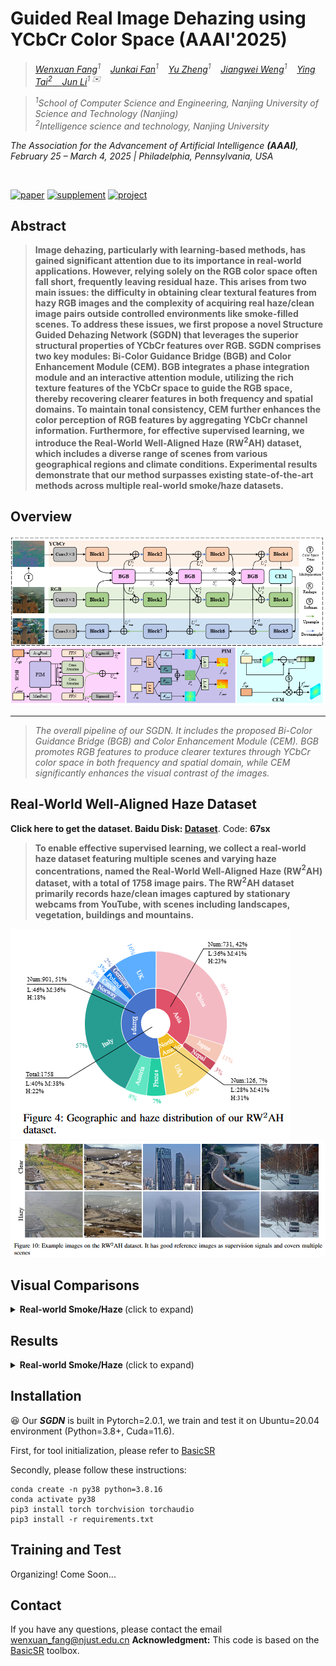 # Guided Real Image Dehazing using YCbCr Color Space (AAAI'2025)


> *<a href="https://github.com/fiwy0527/AAAI_25_SDGN">Wenxuan Fang</a><sup>1</sup>&nbsp;&nbsp;&nbsp;
<a href="https://fanjunkai1.github.io/">Junkai Fan</a><sup>1</sup>&nbsp;&nbsp;&nbsp;
<a href="https://github.com/fiwy0527/AAAI_25_SDGN"> Yu Zheng</a><sup>1</sup>&nbsp;&nbsp;&nbsp;
<a href="https://wengjiangwei.github.io/">Jiangwei Weng</a><sup>1</sup>&nbsp;&nbsp;&nbsp;
<a href="https://tyshiwo.github.io/">Ying Tai<sup>2</sup>&nbsp;&nbsp;&nbsp;
<a href="https://sites.google.com/view/junlineu/">Jun Li</a><sup>1 ✉️</sup>&nbsp;&nbsp;&nbsp;*

> *<sup>1</sup>School of Computer Science and Engineering, Nanjing University of Science and Technology (Nanjing)&nbsp;&nbsp;&nbsp;<br>
<sup>2</sup>Intelligence science and technology, Nanjing University&nbsp;&nbsp;&nbsp;<br>*


<em>The Association for the Advancement of Artificial Intelligence <strong>(AAAI)</strong>, February 25 – March 4, 2025 | Philadelphia, Pennsylvania, USA</em>
</div>

</br>

[![paper](https://img.shields.io/badge/arXiv-Paper-brightgreen)](https://github.com/fiwy0527/AAAI_25_SDGN)
[![supplement](https://img.shields.io/badge/Supplementary-Material-B85252)](https://github.com/fiwy0527/AAAI_25_SDGN)
[![project](https://img.shields.io/badge/Project-Presentation-F9D371)](https://github.com/fiwy0527/AAAI_25_SDGN)


## Abstract


> **Image dehazing, particularly with learning-based methods, has gained significant attention due to its importance in real-world applications. 
> However, relying solely on the RGB color space often fall short, frequently leaving residual haze. 
> This arises from two main issues: the difficulty in obtaining clear textural features from hazy RGB images and the complexity of acquiring real haze/clean image pairs outside controlled environments like smoke-filled scenes. 
> To address these issues, we first propose a novel Structure Guided Dehazing Network (SGDN) that leverages the superior structural properties of YCbCr features over RGB. 
> SGDN comprises two key modules: Bi-Color Guidance Bridge (BGB) and Color Enhancement Module (CEM). 
> BGB integrates a phase integration module and an interactive attention module, utilizing the rich texture features of the YCbCr space to guide the RGB space, thereby recovering clearer features in both frequency and spatial domains. 
> To maintain tonal consistency, CEM further enhances the color perception of RGB features by aggregating YCbCr channel information. 
> Furthermore, for effective supervised learning, we introduce the Real-World Well-Aligned Haze (RW$^2$AH) dataset, which includes a diverse range of scenes from various geographical regions and climate conditions. 
> Experimental results demonstrate that our method surpasses existing state-of-the-art methods across multiple real-world smoke/haze datasets.**


## Overview 
  <p align="center">
    <img src="images/framework.png">
</p>

---

> *The overall pipeline of our SGDN. 
> It includes the proposed Bi-Color Guidance Bridge (BGB) and Color Enhancement Module (CEM). 
> BGB promotes RGB features to produce clearer textures through YCbCr color space in both frequency and spatial domain, while CEM significantly enhances the visual contrast of the images.*

## Real-World Well-Aligned Haze Dataset
**Click here to get the dataset. Baidu Disk: <a href="">Dataset</a>**. Code: **67sx**

> **To enable effective supervised learning, 
> we collect a real-world haze dataset featuring multiple scenes and varying haze concentrations, 
> named the Real-World Well-Aligned Haze (RW$^2$AH) dataset, with a total of 1758 image pairs. 
> The RW$^2$AH dataset primarily records haze/clean images captured by stationary webcams from YouTube, 
> with scenes including landscapes, vegetation, buildings and mountains.**

<img src = "images/distribution.png"> 

<img src = "images/RW2HD.png"> 

## Visual Comparisons

<details>
<summary><strong>Real-world Smoke/Haze </strong> (click to expand) </summary>

<img src = "images/real.png"> 
</details>

## Results
<details>
<summary><strong>Real-world Smoke/Haze</strong> (click to expand) </summary>

<img src = "images/results.png"> 
</details>

## Installation
:satisfied: Our <i><strong>SGDN</strong></i> is built in Pytorch=2.0.1, we train and test it on Ubuntu=20.04 environment (Python=3.8+, Cuda=11.6).

First, for tool initialization, please refer to [BasicSR](https://github.com/xinntao/BasicSR)

Secondly, please follow these instructions:
```
conda create -n py38 python=3.8.16
conda activate py38
pip3 install torch torchvision torchaudio
pip3 install -r requirements.txt  
```

## Training and Test
Organizing! Come Soon...



## Contact
If you have any questions, please contact the email wenxuan_fang@njust.edu.cn
**Acknowledgment:** This code is based on the [BasicSR](https://github.com/xinntao/BasicSR) toolbox. 
